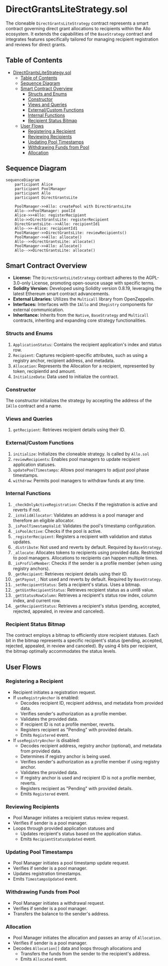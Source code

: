 # DirectGrantsLiteStrategy.sol

The cloneable `DirectGrantsLiteStrategy` contract represents a smart contract governing direct grant allocations to recipients within the Allo ecosystem. It extends the capabilities of the `BaseStrategy` contract and integrates features specifically tailored for managing recipient registration and reviews for direct grants.

## Table of Contents

- [DirectGrantsLiteStrategy.sol](#directgrantslitestrategysol)
  - [Table of Contents](#table-of-contents)
  - [Sequence Diagram](#sequence-diagram)
  - [Smart Contract Overview](#smart-contract-overview)
    - [Structs and Enums](#structs-and-enums)
    - [Constructor](#constructor)
    - [Views and Queries](#views-and-queries)
    - [External/Custom Functions](#externalcustom-functions)
    - [Internal Functions](#internal-functions)
    - [Recipient Status Bitmap](#recipient-status-bitmap)
  - [User Flows](#user-flows)
    - [Registering a Recipient](#registering-a-recipient)
    - [Reviewing Recipients](#reviewing-recipients)
    - [Updating Pool Timestamps](#updating-pool-timestamps)
    - [Withdrawing Funds from Pool](#withdrawing-funds-from-pool)
    - [Allocation](#allocation)

## Sequence Diagram

```mermaid
sequenceDiagram
    participant Alice
    participant PoolManager
    participant Allo
    participant DirectGrantsLite

    PoolManager->>Allo: createPool with DirectGrantsLite
    Allo-->>PoolManager: poolId
    Alice->>+Allo: registerRecipient
    Allo->>DirectGrantsLite: registerRecipient
    DirectGrantsLite-->>Allo: recipientId1
    Allo-->>-Alice: recipientId1
    PoolManager->>DirectGrantsLite: reviewRecipients()
    PoolManager->>Allo: allocate()
    Allo-->>DirectGrantsLite: allocate()
    PoolManager->>Allo: allocate()
    Allo-->>DirectGrantsLite: allocate()
```

## Smart Contract Overview

- **License:** The `DirectGrantsLiteStrategy` contract adheres to the AGPL-3.0-only License, promoting open-source usage with specific terms.
- **Solidity Version:** Developed using Solidity version 0.8.19, leveraging the latest Ethereum smart contract advancements.
- **External Libraries:** Utilizes the `Multicall` library from OpenZeppelin.
- **Interfaces:** Interfaces with the `IAllo` and `IRegistry` components for external communication.
- **Inheritance:** Inherits from the `Native`, `BaseStrategy` and `Multicall` contracts, inheriting and expanding core strategy functionalities.

### Structs and Enums

1. `ApplicationStatus`: Contains the recipient application's index and status row.
2. `Recipient`: Captures recipient-specific attributes, such as using a registry anchor, recipient address, and metadata.
3. `Allocation`: Represents the Allocation for a recipient, represented by token, recipientId and amount.
4. `InitializeData`: Data used to initialize the contract.

### Constructor

The constructor initializes the strategy by accepting the address of the `IAllo` contract and a name.

### Views and Queries

1. `getRecipient`: Retrieves recipient details using their ID.

### External/Custom Functions

1. `initialize`: Initializes the cloneable strategy. Is called by `Allo.sol`
2. `reviewRecipients`: Enables pool managers to update recipient application statuses.
3. `updatePoolTimestamps`: Allows pool managers to adjust pool phase timestamps.
4. `withdraw`: Permits pool managers to withdraw funds at any time.

### Internal Functions

1. `_checkOnlyActiveRegistration`: Checks if the registration is active and reverts if not.
2. `_isValidAllocator`: Validates an address is a pool manager and therefore an eligible allocator.
3. `_isPoolTimestampValid`: Validates the pool's timestamp configuration.
4. `_isPoolActive`: Checks if the pool is active.
5. `_registerRecipient`: Registers a recipient with validation and status updates.
6. `_distribute`: Not used and reverts by default. Required by `BaseStrategy`.
7. `_allocate`: Allocates tokens to recipients using provided data. Restricted to pool managers. Allocations to recipients can happen multiple times.
8. `_isProfileMember`: Checks if the sender is a profile member (when using registry anchors).
9. `_getRecipient`: Retrieves recipient details using their ID.
10. `_getPayout_`: Not used and reverts by default. Required by `BaseStrategy`.
11. `_setRecipientStatus`: Sets a recipient's status. Uses a bitmap.
12. `_getUintRecipientStatus`: Retrieves recipient status as a uint8 value.
13. `_getStatusRowColumn`: Retrieves a recipient's status row index, column index, and current row.
14. `_getRecipientStatus`: Retrieves a recipient's status (pending, accepted, rejected, appealed, in review and canceled).

### Recipient Status Bitmap

The contract employs a bitmap to efficiently store recipient statuses. Each bit in the bitmap represents a specific recipient's status (pending, accepted, rejected, appealed, in review and canceled). By using 4 bits per recipient, the bitmap optimally accommodates the status levels.

## User Flows

### Registering a Recipient

- Recipient initiates a registration request.
- If `useRegistryAnchor` is enabled:
  - Decodes recipient ID, recipient address, and metadata from provided data.
  - Verifies sender's authorization as a profile member.
  - Validates the provided data.
  - If recipient ID is not a profile member, reverts.
  - Registers recipient as "Pending" with provided details.
  - Emits `Registered` event.
- If `useRegistryAnchor` is disabled:
  - Decodes recipient address, registry anchor (optional), and metadata from provided data.
  - Determines if registry anchor is being used.
  - Verifies sender's authorization as a profile member if using registry anchor.
  - Validates the provided data.
  - If registry anchor is used and recipient ID is not a profile member, reverts.
  - Registers recipient as "Pending" with provided details.
  - Emits `Registered` event.

### Reviewing Recipients

- Pool Manager initiates a recipient status review request.
- Verifies if sender is a pool manager.
- Loops through provided application statuses and
  - Updates recipient's status based on the application status.
  - Emits `RecipientStatusUpdated` event.

### Updating Pool Timestamps

- Pool Manager initiates a pool timestamp update request.
- Verifies if sender is a pool manager.
- Updates registration timestamps.
- Emits `TimestampsUpdated` event.

### Withdrawing Funds from Pool

- Pool Manager initiates a withdrawal request.
- Verifies if sender is a pool manager.
- Transfers the balance to the sender's address.

### Allocation

- Pool Manager initiates the allocation and passes an array of `Allocation`.
- Verifies if sender is a pool manager.
- Decodes `Allocation[]` data and loops through allocations and
  - Transfers the funds from the sender to the recipient's address.
  - Emits `Allocated` event.
